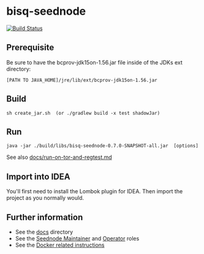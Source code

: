# bisq-seednode
[![Build Status](https://travis-ci.org/bisq-network/bisq-seednode.svg?branch=master)](https://travis-ci.org/bisq-network/bisq-seednode)

## Prerequisite

Be sure to have the bcprov-jdk15on-1.56.jar file inside of the JDKs ext directory:

    [PATH TO JAVA_HOME]/jre/lib/ext/bcprov-jdk15on-1.56.jar
    
## Build

    sh create_jar.sh  (or ./gradlew build -x test shadowJar)

## Run

    java -jar ./build/libs/bisq-seednode-0.7.0-SNAPSHOT-all.jar  [options]

See also [docs/run-on-tor-and-regtest.md](docs/run-on-tor-and-regtest.md)

## Import into IDEA

You'll first need to install the Lombok plugin for IDEA. Then import the project as you normally would.

## Further information

 - See the [docs](docs) directory
 - See the [Seednode Maintainer](https://github.com/bisq-network/roles/issues/6) and [Operator](https://github.com/bisq-network/roles/issues/15) roles
 - See the [Docker related instructions](docker/README.md)
